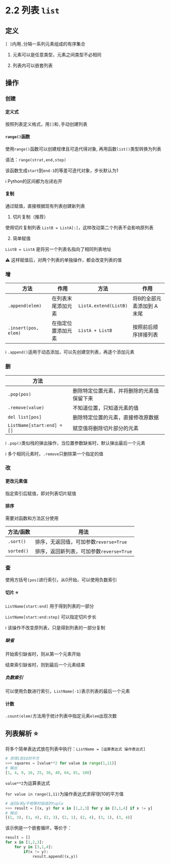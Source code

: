 # 2.2 列表 `list`

## 定义

`[ ]`内用`,`分隔一系列元素组成的有序集合

1. 元素可以是任意类型，元素之间类型不必相同

2. 列表内可以嵌套列表

## 操作

### 创建

#### 定义式

按照列表定义格式，用`[]`和`,`手动创建列表

#### `range()`函数

使用`range()`函数可以创建规律且可迭代得对象, 再用函数`list()`类型转换为列表

语法：`range(strat,end,step)`

该函数生成`start`到`end-1`的等差可迭代对象，步长默认为1

:information_source: Python的区间都为左闭右开 

#### 复制

通过赋值，直接根据现有列表创建新列表

1. 切片复制（推荐）

使用切片复制列表 `ListB = ListA[:]`，这样改动第二个列表不会影响原列表

2. 简单赋值

`ListB = ListA` 是将另一个列表名指向了相同列表地址

:warning: 这样赋值后，对两个列表的单独操作，都会改变列表的值

### 增

| 方法  | 作用  | 方法  | 作用  |
| -------- | -------- |---|---|
| `.append(elem)` |在列表末尾添加元素|`ListA.extend(ListB)`|将B的全部元素添加到 A 末尾|
| `.insert(pos, elem)`|在指定位置添加元素|`ListA + ListB`|按照前后顺序拼接列表|

:information_source: `.append()`适用于动态添加，可以先创建空列表，再逐个添加元素

### 删

| 方法                       |                                            |
| -------------------------- | ------------------------------------------ |
| `.pop(pos)`                | 删除特定位置元素，并将删除的元素值保留下来 |
| `.remove(value)`           | 不知道位置，只知道元素的值                 |
| `del list[pos]`            | 删除特定位置的元素，直接修改原数据         |
| `ListName[start:end] = []` | 赋空值将删除切片部分的元素                 |

:information_source: `.pop()`类似栈的弹出操作，当位置参数缺省时，默认弹出最后一个元素

:information_source: 多个相同元素时，`.remove`只删除第一个指定的值

### 改

#### 更改元素值

指定索引后赋值，即对列表切片赋值

#### 排序

需要对函数和方法区分使用

| 方法/函数 | 用法 |
| ------ | ----- |
|`.sort()` | 排序，无返回值，可加参数`reverse=True` |`.reverse()` | 反转，无返回值 |
|`sorted()` | 排序，返回新列表，可加参数`reverse=True` |`reversed()` | 反转，返回新列表 |

### 查

使用方括号`[pos]`进行索引，从0开始，可以使用负数索引

#### 切片 :star:

`ListName[start:end]` 用于得到列表的一部分

`ListName[start:end:step]` 可以指定切片步长

:information_source: 该操作不改变原列表，只是得到列表的一部分复制

##### 缺省

开始索引缺省时，则从第一个元素开始

结束索引缺省时，则到最后一个元素结束

##### 负数索引

可以使用负数进行索引，`ListName[-1]`表示列表的最后一个元素

#### 计数

`.count(elem)`方法用于统计列表中指定元素`elem`出现次数

## 列表解析 :star:

将多个简单表达式放在列表中执行：`ListName = [运算表达式 操作表达式]`

```python
# 求得1到10的平方
>>> squares = [value**2 for value in range(1,11)]
# 输出
[1, 4, 9, 16, 25, 36, 49, 64, 81, 100]
```

`value**2`为运算表达式

`for value in range(1,11)`为操作表达式求得1到10的平方值

```python
# 返回x和y不相等时组成的tuple
>>> result = [(x, y) for x in [1,2,3] for y in [3,1,4] if x != y]
# 输出
[(1, 3), (1, 4), (2, 3), (2, 1), (2, 4), (3, 1), (3, 4)]
```

该示例是一个嵌套循环，等价于：

```python
result = []
for x in [1,2,3]:
    for y in [3,1,4]:
        if(x != y):
            result.append((x,y)) 
```
